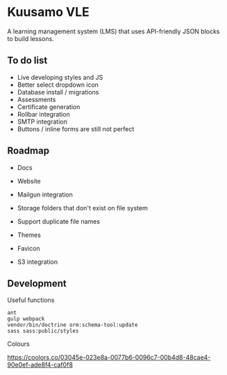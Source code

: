 Kuusamo VLE
===========

A learning management system (LMS) that uses API-friendly JSON blocks to build lessons.


To do list
----------

* Live developing styles and JS
* Better select dropdown icon
* Database install / migrations
* Assessments
* Certificate generation
* Rollbar integration
* SMTP integration
* Buttons / inline forms are still not perfect


Roadmap
-------

* Docs
* Website

* Mailgun integration
* Storage folders that don't exist on file system
* Support duplicate file names
* Themes
* Favicon
* S3 integration


Development
-----------

Useful functions

    ant
    gulp webpack
    vendor/bin/doctrine orm:schema-tool:update
    sass sass:public/styles

Colours

https://coolors.co/03045e-023e8a-0077b6-0096c7-00b4d8-48cae4-90e0ef-ade8f4-caf0f8
